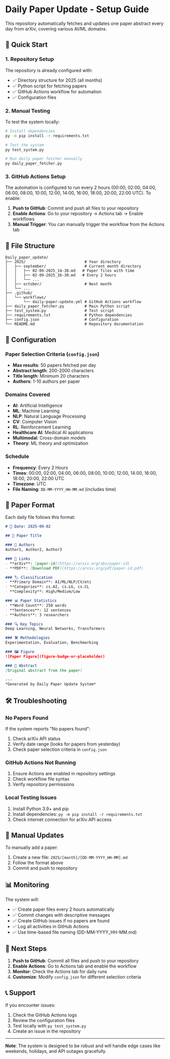 # Daily Paper Update - Setup Guide

This repository automatically fetches and updates one paper abstract every day from arXiv, covering various AI/ML domains.

## 🚀 Quick Start

### 1. Repository Setup
The repository is already configured with:
- ✅ Directory structure for 2025 (all months)
- ✅ Python script for fetching papers
- ✅ GitHub Actions workflow for automation
- ✅ Configuration files

### 2. Manual Testing
To test the system locally:

```bash
# Install dependencies
py -m pip install -r requirements.txt

# Test the system
py test_system.py

# Run daily paper fetcher manually
py daily_paper_fetcher.py
```

### 3. GitHub Actions Setup
The automation is configured to run every 2 hours (00:00, 02:00, 04:00, 06:00, 08:00, 10:00, 12:00, 14:00, 16:00, 18:00, 20:00, 22:00 UTC). To enable:

1. **Push to GitHub**: Commit and push all files to your repository
2. **Enable Actions**: Go to your repository → Actions tab → Enable workflows
3. **Manual Trigger**: You can manually trigger the workflow from the Actions tab

## 📁 File Structure

```
Daily_paper_update/
├── 2025/                          # Year directory
│   ├── september/                 # Current month directory
│   │   ├── 02-09-2025_14-30.md   # Paper files with time
│   │   ├── 02-09-2025_16-30.md   # Every 2 hours
│   │   └── ...
│   ├── october/                   # Next month
│   └── ...
├── .github/
│   └── workflows/
│       └── daily-paper-update.yml # GitHub Actions workflow
├── daily_paper_fetcher.py         # Main Python script
├── test_system.py                 # Test script
├── requirements.txt               # Python dependencies
├── config.json                    # Configuration
└── README.md                      # Repository documentation
```

## 🔧 Configuration

### Paper Selection Criteria (`config.json`)
- **Max results**: 50 papers fetched per day
- **Abstract length**: 200-2000 characters
- **Title length**: Minimum 20 characters
- **Authors**: 1-10 authors per paper

### Domains Covered
- **AI**: Artificial Intelligence
- **ML**: Machine Learning
- **NLP**: Natural Language Processing
- **CV**: Computer Vision
- **RL**: Reinforcement Learning
- **Healthcare AI**: Medical AI applications
- **Multimodal**: Cross-domain models
- **Theory**: ML theory and optimization

### Schedule
- **Frequency**: Every 2 Hours
- **Times**: 00:00, 02:00, 04:00, 06:00, 08:00, 10:00, 12:00, 14:00, 16:00, 18:00, 20:00, 22:00 UTC
- **Timezone**: UTC
- **File Naming**: `DD-MM-YYYY_HH-MM.md` (includes time)

## 📝 Paper Format

Each daily file follows this format:

```markdown
# 📅 Date: 2025-09-02

## 📄 Paper Title

### 👥 Authors
Author1, Author2, Author3

### 🔗 Links
- **arXiv**: [paper-id](https://arxiv.org/abs/paper-id)
- **PDF**: [Download PDF](https://arxiv.org/pdf/paper-id.pdf)

### 🏷️ Classification
- **Primary Domain**: AI/ML/NLP/CV/etc
- **Categories**: cs.AI, cs.LG, cs.CL
- **Complexity**: High/Medium/Low

### 📊 Paper Statistics
- **Word Count**: 250 words
- **Sentences**: 12 sentences
- **Authors**: 3 researchers

### 🔍 Key Topics
Deep Learning, Neural Networks, Transformers

### 🛠️ Methodologies
Experimentation, Evaluation, Benchmarking

### 🖼️ Figure
![Paper Figure](figure-badge-or-placeholder)

### 📝 Abstract
[Original abstract from the paper]

---
*Generated by Daily Paper Update System*
```

## 🛠️ Troubleshooting

### No Papers Found
If the system reports "No papers found":
1. Check arXiv API status
2. Verify date range (looks for papers from yesterday)
3. Check paper selection criteria in `config.json`

### GitHub Actions Not Running
1. Ensure Actions are enabled in repository settings
2. Check workflow file syntax
3. Verify repository permissions

### Local Testing Issues
1. Install Python 3.9+ and pip
2. Install dependencies: `py -m pip install -r requirements.txt`
3. Check internet connection for arXiv API access

## 🔄 Manual Updates

To manually add a paper:

1. Create a new file: `2025/[month]/[DD-MM-YYYY_HH-MM].md`
2. Follow the format above
3. Commit and push to repository

## 📊 Monitoring

The system will:
- ✅ Create paper files every 2 hours automatically
- ✅ Commit changes with descriptive messages
- ✅ Create GitHub issues if no papers are found
- ✅ Log all activities in GitHub Actions
- ✅ Use time-based file naming (DD-MM-YYYY_HH-MM.md)

## 🎯 Next Steps

1. **Push to GitHub**: Commit all files and push to your repository
2. **Enable Actions**: Go to Actions tab and enable the workflow
3. **Monitor**: Check the Actions tab for daily runs
4. **Customize**: Modify `config.json` for different selection criteria

## 📞 Support

If you encounter issues:
1. Check the GitHub Actions logs
2. Review the configuration files
3. Test locally with `py test_system.py`
4. Create an issue in the repository

---

**Note**: The system is designed to be robust and will handle edge cases like weekends, holidays, and API outages gracefully.

